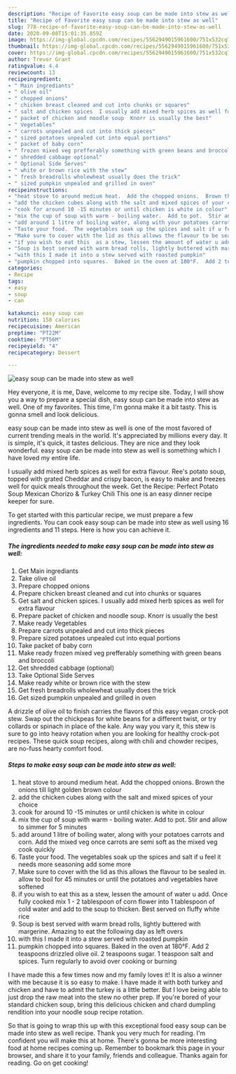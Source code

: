 ```yaml
---
description: "Recipe of Favorite easy soup can be made into stew as well"
title: "Recipe of Favorite easy soup can be made into stew as well"
slug: 778-recipe-of-favorite-easy-soup-can-be-made-into-stew-as-well
date: 2020-09-08T15:01:35.859Z
image: https://img-global.cpcdn.com/recipes/5562949015961600/751x532cq70/easy-soup-can-be-made-into-stew-as-well-recipe-main-photo.jpg
thumbnail: https://img-global.cpcdn.com/recipes/5562949015961600/751x532cq70/easy-soup-can-be-made-into-stew-as-well-recipe-main-photo.jpg
cover: https://img-global.cpcdn.com/recipes/5562949015961600/751x532cq70/easy-soup-can-be-made-into-stew-as-well-recipe-main-photo.jpg
author: Trevor Grant
ratingvalue: 4.4
reviewcount: 13
recipeingredient:
- " Main ingrediants"
- " olive oil"
- " chopped onions"
- " chicken breast cleaned and cut into chunks or squares"
- " salt and chicken spices  I usually add mixed herb spices as well for extra flavour"
- " packet of chicken and noodle soup  Knorr is usually the best"
- " Vegetables"
- " carrots unpealed and cut into thick pieces"
- " sized potatoes unpealed cut into equal portions"
- " packet of baby corn"
- " frozen mixed veg prefferably something with green beans and broccoli"
- " shredded cabbage optional"
- " Optional Side Serves"
- " white or brown rice with the stew"
- " fresh breadrolls wholewheat usually does the trick"
- " sized pumpkin unpealed and grilled in oven"
recipeinstructions:
- "heat stove to around medium heat.  Add the chopped onions.  Brown the onions till light golden brown colour"
- "add the chicken cubes along with the salt and mixed spices of your choice"
- "cook for around 10 -15 minutes or until chicken is white in colour"
- "mix the cup of soup with warm - boiling water.  Add to pot.  Stir and allow to simmer for 5 minutes"
- "add around 1 litre of boiling water, along with your potatoes carrots and corn.  Add the mixed veg once carrots are semi soft as the mixed veg cook quickly"
- "Taste your food.  The vegetables soak up the spices and salt if u feel it needs more seasoning add some more"
- "Make sure to cover with the lid as this allows the flavour to be sealed in.  allow to boil for 45 minutes or until the potatoes and vegetables have softened"
- "if you wish to eat this  as a stew, lessen the amount of water u add.   Once fully cooked mix 1 - 2 tablespoon of corn flower into 1 tablespoon of cold water and add to the soup to thicken.  Best served on fluffy white rice"
- "Soup is best served with warm bread rolls, lightly buttered with margerine.  Amazing to eat the following day as left overs"
- "with this I made it into a stew served with roasted pumpkin"
- "pumpkin chopped into squares.  Baked in the oven at 180°F.  Add 2 teaspoons drizzled olive oil. 2 teaspoons sugar.  1 teaspoon salt and spices.  Turn regularly to avoid over cooking or burning"
categories:
- Recipe
tags:
- easy
- soup
- can

katakunci: easy soup can 
nutrition: 158 calories
recipecuisine: American
preptime: "PT22M"
cooktime: "PT56M"
recipeyield: "4"
recipecategory: Dessert

---
```



![easy soup can be made into stew as well](https://img-global.cpcdn.com/recipes/5562949015961600/751x532cq70/easy-soup-can-be-made-into-stew-as-well-recipe-main-photo.jpg)

Hey everyone, it is me, Dave, welcome to my recipe site. Today, I will show you a way to prepare a special dish, easy soup can be made into stew as well. One of my favorites. This time, I'm gonna make it a bit tasty. This is gonna smell and look delicious.

easy soup can be made into stew as well is one of the most favored of current trending meals in the world. It's appreciated by millions every day. It is simple, it's quick, it tastes delicious. They are nice and they look wonderful. easy soup can be made into stew as well is something which I have loved my entire life.

I usually add mixed herb spices as well for extra flavour. Ree&#39;s potato soup, topped with grated Cheddar and crispy bacon, is easy to make and freezes well for quick meals throughout the week. Get the Recipe: Perfect Potato Soup Mexican Chorizo &amp; Turkey Chili This one is an easy dinner recipe keeper for sure.


To get started with this particular recipe, we must prepare a few ingredients. You can cook easy soup can be made into stew as well using 16 ingredients and 11 steps. Here is how you can achieve it.

<!--inarticleads1-->

##### The ingredients needed to make easy soup can be made into stew as well:

1. Get  Main ingrediants
1. Take  olive oil
1. Prepare  chopped onions
1. Prepare  chicken breast cleaned and cut into chunks or squares
1. Get  salt and chicken spices.  I usually add mixed herb spices as well for extra flavour
1. Prepare  packet of chicken and noodle soup.  Knorr is usually the best
1. Make ready  Vegetables
1. Prepare  carrots unpealed and cut into thick pieces
1. Prepare  sized potatoes unpealed cut into equal portions
1. Take  packet of baby corn
1. Make ready  frozen mixed veg prefferably something with green beans and broccoli
1. Get  shredded cabbage (optional)
1. Take  Optional Side Serves
1. Make ready  white or brown rice with the stew
1. Get  fresh breadrolls wholewheat usually does the trick
1. Get  sized pumpkin unpealed and grilled in oven


A drizzle of olive oil to finish carries the flavors of this easy vegan crock-pot stew. Swap out the chickpeas for white beans for a different twist, or try collards or spinach in place of the kale. Any way you vary it, this stew is sure to go into heavy rotation when you are looking for healthy crock-pot recipes. These quick soup recipes, along with chili and chowder recipes, are no-fuss hearty comfort food. 

<!--inarticleads2-->

##### Steps to make easy soup can be made into stew as well:

1. heat stove to around medium heat.  Add the chopped onions.  Brown the onions till light golden brown colour
1. add the chicken cubes along with the salt and mixed spices of your choice
1. cook for around 10 -15 minutes or until chicken is white in colour
1. mix the cup of soup with warm - boiling water.  Add to pot.  Stir and allow to simmer for 5 minutes
1. add around 1 litre of boiling water, along with your potatoes carrots and corn.  Add the mixed veg once carrots are semi soft as the mixed veg cook quickly
1. Taste your food.  The vegetables soak up the spices and salt if u feel it needs more seasoning add some more
1. Make sure to cover with the lid as this allows the flavour to be sealed in.  allow to boil for 45 minutes or until the potatoes and vegetables have softened
1. if you wish to eat this  as a stew, lessen the amount of water u add.   Once fully cooked mix 1 - 2 tablespoon of corn flower into 1 tablespoon of cold water and add to the soup to thicken.  Best served on fluffy white rice
1. Soup is best served with warm bread rolls, lightly buttered with margerine.  Amazing to eat the following day as left overs
1. with this I made it into a stew served with roasted pumpkin
1. pumpkin chopped into squares.  Baked in the oven at 180°F.  Add 2 teaspoons drizzled olive oil. 2 teaspoons sugar.  1 teaspoon salt and spices.  Turn regularly to avoid over cooking or burning


I have made this a few times now and my family loves it! It is also a winner with me because it is so easy to make. I have made it with both turkey and chicken and have to admit the turkey is a little better. But I love being able to just drop the raw meat into the stew no other prep. If you&#39;re bored of your standard chicken soup, bring this delicious chicken and chard dumpling rendition into your noodle soup recipe rotation. 

So that is going to wrap this up with this exceptional food easy soup can be made into stew as well recipe. Thank you very much for reading. I'm confident you will make this at home. There's gonna be more interesting food at home recipes coming up. Remember to bookmark this page in your browser, and share it to your family, friends and colleague. Thanks again for reading. Go on get cooking!
